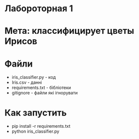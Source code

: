 # Лабороторная 1
# Мета: классифицирует цветы Ирисов
# Файли
- iris_classifier.py - код
- Iris.csv - данні
- requirements.txt - бібліотеки
- gitignore - файли які ігнорувати
# Как запустить
- pip install -r requirements.txt
- python iris_classifier.py 

